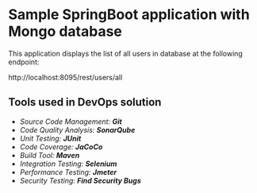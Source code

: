 # Sample SpringBoot application with Mongo database

This application displays the list of all users in database at the following endpoint:

http://localhost:8095/rest/users/all

##  Tools used in DevOps solution

* _Source Code Management:_ **_Git_**
* _Code Quality Analysis:_ **_SonarQube_**
* _Unit Testing:_ **_JUnit_**
* _Code Coverage:_ **_JaCoCo_**
* _Build Tool:_ **_Maven_**
* _Integration Testing:_ **_Selenium_**
* _Performance Testing:_ **_Jmeter_**
* _Security Testing:_ **_Find Security Bugs_**
